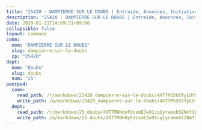 ```yaml
---
title: "25420 - DAMPIERRE SUR LE DOUBS | Entraide, Annonces, Initiatives"
description: "25420 - DAMPIERRE SUR LE DOUBS | Entraide, Annonces, Initiatives"
date: 2020-01-11T14:09:21+09:00
collapsible: false
layout: commune
comm:
  nom: "DAMPIERRE SUR LE DOUBS"
  slug: dampierre-sur-le-doubs
  cp: "25420"
dept:
  nom: "Doubs"
  slug: doubs
  num: "25"
peerpad:
  comm:
    read_path: /r/markdown/25420_dampierre-sur-le-doubs/4XTTM55USfyLUfGZCmbfaRdpSMd6um7gUrE3uzSUwBZbu9zY1
    write_path: /w/markdown/25420_dampierre-sur-le-doubs/4XTTM55USfyLUfGZCmbfaRdpSMd6um7gUrE3uzSUwBZbu9zY1-K3TgUcj52YfedVE2ErW5aHb9aZpbkc4GuCizGAcqQ6oSSCVajhohqW6M4SmsS5zBUWfxbifRQf9CuTWPMPUQQVLLgyCtHYfqHAaJb1yQhj6MST9cJgjAmwXiDjGbYXZJSSew5KBX
  dept:
    read_path: /r/markdown/25_doubs/4XTTM9HdyFdcsmEJw91cq1yramubS2Nmf1ps2s84xcMxY74Zv
    write_path: /w/markdown/25_doubs/4XTTM9HdyFdcsmEJw91cq1yramubS2Nmf1ps2s84xcMxY74Zv-K3TgURza6A4QY75MscA2g52nUX9tjMQaHW9mgBSgyRKNNp3M6gkaXA9iDDtpbSx22mTSZbQLYS1izbwsznz8e9u5BERCmGKxZ379xV2nAaDe1bGyxrjytc7G1EcbGtknRFYQ1Lxp
---
```


